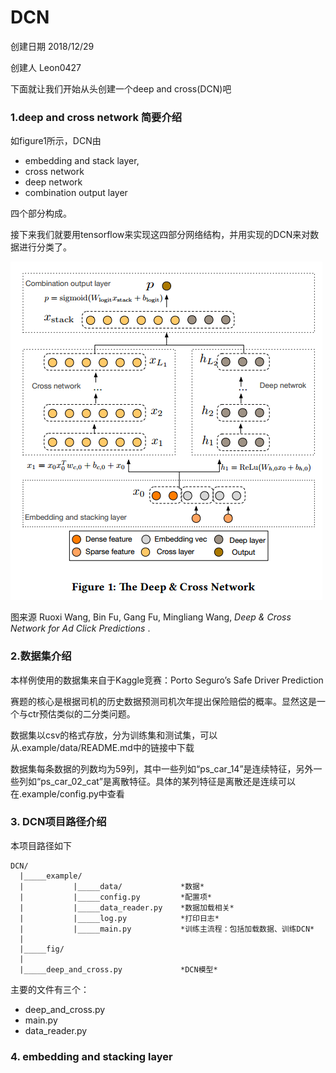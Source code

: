# DCN

创建日期 2018/12/29

创建人 Leon0427


下面就让我们开始从头创建一个deep and cross(DCN)吧

### 1.deep and cross network 简要介绍

如figure1所示，DCN由
+ embedding and stack layer,
+ cross network
+ deep network
+ combination output layer

四个部分构成。

接下来我们就要用tensorflow来实现这四部分网络结构，并用实现的DCN来对数据进行分类了。

![DCN 结构图](./fig/dcn.PNG)

图来源 Ruoxi Wang, Bin Fu, Gang Fu, Mingliang Wang,  *Deep & Cross Network for Ad Click Predictions* .

### 2.数据集介绍

本样例使用的数据集来自于Kaggle竞赛：Porto Seguro’s Safe Driver Prediction

赛题的核心是根据司机的历史数据预测司机次年提出保险赔偿的概率。显然这是一个与ctr预估类似的二分类问题。

数据集以csv的格式存放，分为训练集和测试集，可以从.example/data/README.md中的链接中下载

数据集每条数据的列数均为59列，其中一些列如“ps_car_14”是连续特征，另外一些列如“ps_car_02_cat”是离散特征。具体的某列特征是离散还是连续可以在.example/config.py中查看

### 3. DCN项目路径介绍

本项目路径如下
```
DCN/
  |_____example/
  |           |_____data/             *数据*
  |           |_____config.py         *配置项*
  |           |_____data_reader.py    *数据加载相关*
  |           |_____log.py            *打印日志*
  |           |_____main.py           *训练主流程：包括加载数据、训练DCN*
  |
  |_____fig/
  |
  |_____deep_and_cross.py             *DCN模型*
```
主要的文件有三个：
+ deep_and_cross.py
+ main.py
+ data_reader.py

### 4. embedding and stacking layer